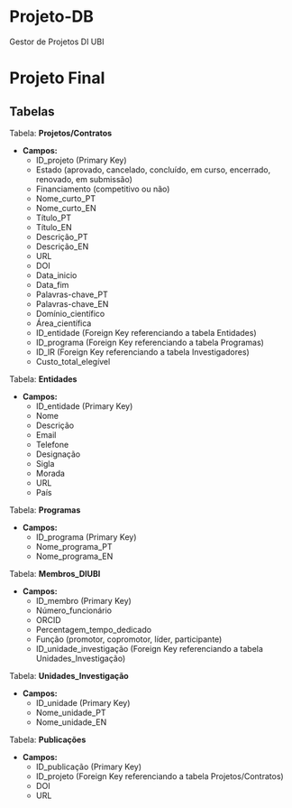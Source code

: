 # Projeto-DB
Gestor de Projetos DI UBI


# Projeto Final

## Tabelas 

Tabela: **Projetos/Contratos**
   - **Campos:**
     - ID_projeto (Primary Key)
     - Estado (aprovado, cancelado, concluído, em curso, encerrado, renovado, em submissão)
     - Financiamento (competitivo ou não)
     - Nome_curto_PT
     - Nome_curto_EN
     - Título_PT
     - Título_EN
     - Descrição_PT
     - Descrição_EN
     - URL
     - DOI
     - Data_inicio
     - Data_fim
     - Palavras-chave_PT
     - Palavras-chave_EN
     - Domínio_científico
     - Área_científica
     - ID_entidade (Foreign Key referenciando a tabela Entidades)
     - ID_programa (Foreign Key referenciando a tabela Programas)
     - ID_IR (Foreign Key referenciando a tabela Investigadores)
     - Custo_total_elegível

Tabela: **Entidades**
   - **Campos:**
     - ID_entidade (Primary Key)
     - Nome
     - Descrição
     - Email
     - Telefone
     - Designação
     - Sigla
     - Morada
     - URL
     - País

Tabela: **Programas**
   - **Campos:**
     - ID_programa (Primary Key)
     - Nome_programa_PT
     - Nome_programa_EN

Tabela: **Membros_DIUBI**
   - **Campos:**
     - ID_membro (Primary Key)
     - Número_funcionário
     - ORCID
     - Percentagem_tempo_dedicado
     - Função (promotor, copromotor, líder, participante)
     - ID_unidade_investigação (Foreign Key referenciando a tabela Unidades_Investigação)

Tabela: **Unidades_Investigação**
   - **Campos:**
     - ID_unidade (Primary Key)
     - Nome_unidade_PT
     - Nome_unidade_EN

Tabela: **Publicações**
   - **Campos:**
     - ID_publicação (Primary Key)
     - ID_projeto (Foreign Key referenciando a tabela Projetos/Contratos)
     - DOI
     - URL
